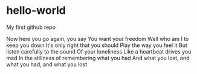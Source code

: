 # hello-world
My first github repo

Now here you go again, you say
You want your freedom
Well who am I to keep you down
It's only right that you should
Play the way you feel it
But listen carefully to the sound
Of your loneliness
Like a heartbeat drives you mad
In the stillness of remembering what you had
And what you lost, and what you had, and what you lost
